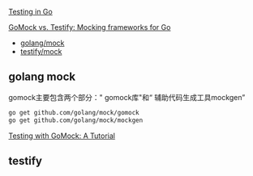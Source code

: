 

[Testing in Go](https://rollout.io/blog/testing-in-go/)

[GoMock vs. Testify: Mocking frameworks for Go](https://blog.codecentric.de/2019/07/gomock-vs-testify/)

- [golang/mock](https://github.com/golang/mock)
- [testify/mock](https://github.com/stretchr/testify)

##  golang mock

gomock主要包含两个部分：" gomock库"和“ 辅助代码生成工具mockgen”

```sh
go get github.com/golang/mock/gomock
go get github.com/golang/mock/mockgen
```

[Testing with GoMock: A Tutorial](https://blog.codecentric.de/en/2017/08/gomock-tutorial/)

## testify


